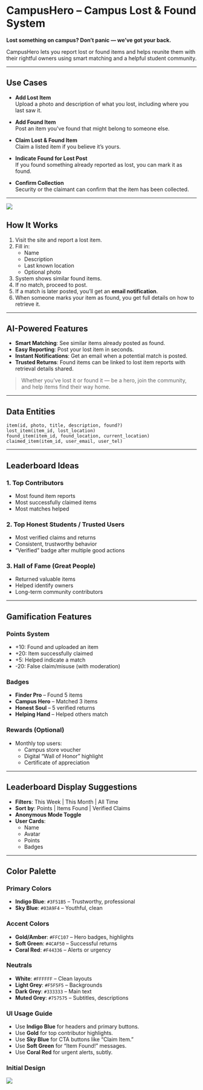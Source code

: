 
# CampusHero – Campus Lost & Found System

**Lost something on campus? Don’t panic — we’ve got your back.**

CampusHero lets you report lost or found items and helps reunite them with their rightful owners using smart matching and a helpful student community.

---

## Use Cases

- **Add Lost Item**  
  Upload a photo and description of what you lost, including where you last saw it.

- **Add Found Item**  
  Post an item you've found that might belong to someone else.

- **Claim Lost & Found Item**  
  Claim a listed item if you believe it’s yours.

- **Indicate Found for Lost Post**  
  If you found something already reported as lost, you can mark it as found.

- **Confirm Collection**  
  Security or the claimant can confirm that the item has been collected.

---
<img src="https://github.com/lethabomaepa11/campushero/blob/master/docs/CampusLost%26Found.drawio.png"/>

## How It Works

1. Visit the site and report a lost item.
2. Fill in:
   - Name
   - Description
   - Last known location
   - Optional photo
3. System shows similar found items.
4. If no match, proceed to post.
5. If a match is later posted, you’ll get an **email notification**.
6. When someone marks your item as found, you get full details on how to retrieve it.

---

## AI-Powered Features

- **Smart Matching**: See similar items already posted as found.
- **Easy Reporting**: Post your lost item in seconds.
- **Instant Notifications**: Get an email when a potential match is posted.
- **Trusted Returns**: Found items can be linked to lost item reports with retrieval details shared.

> Whether you’ve lost it or found it — be a hero, join the community, and help items find their way home.

---

## Data Entities

```text
item(id, photo, title, description, found?)
lost_item(item_id, lost_location)
found_item(item_id, found_location, current_location)
claimed_item(item_id, user_email, user_tel)
```

---

##  Leaderboard Ideas

### 1. **Top Contributors**
- Most found item reports
- Most successfully claimed items
- Most matches helped

### 2. **Top Honest Students / Trusted Users**
- Most verified claims and returns
- Consistent, trustworthy behavior
- “Verified” badge after multiple good actions

### 3. **Hall of Fame (Great People)**
- Returned valuable items
- Helped identify owners
- Long-term community contributors

---

##  Gamification Features

###  Points System
- +10: Found and uploaded an item  
- +20: Item successfully claimed  
- +5: Helped indicate a match  
- -20: False claim/misuse (with moderation)

###  Badges
- **Finder Pro** – Found 5 items  
- **Campus Hero** – Matched 3 items  
- **Honest Soul** – 5 verified returns  
- **Helping Hand** – Helped others match

###  Rewards (Optional)
- Monthly top users:
  - Campus store voucher
  - Digital “Wall of Honor” highlight
  - Certificate of appreciation

---

##  Leaderboard Display Suggestions

- **Filters**: This Week | This Month | All Time  
- **Sort by**: Points | Items Found | Verified Claims  
- **Anonymous Mode Toggle**  
- **User Cards**:
  - Name
  - Avatar
  - Points
  - Badges

---

##  Color Palette

### Primary Colors
- **Indigo Blue**: `#3F51B5` – Trustworthy, professional
- **Sky Blue**: `#03A9F4` – Youthful, clean

### Accent Colors
- **Gold/Amber**: `#FFC107` – Hero badges, highlights
- **Soft Green**: `#4CAF50` – Successful returns
- **Coral Red**: `#F44336` – Alerts or urgency

### Neutrals
- **White**: `#FFFFFF` – Clean layouts
- **Light Grey**: `#F5F5F5` – Backgrounds
- **Dark Grey**: `#333333` – Main text
- **Muted Grey**: `#757575` – Subtitles, descriptions


### UI Usage Guide
- Use **Indigo Blue** for headers and primary buttons.
- Use **Gold** for top contributor highlights.
- Use **Sky Blue** for CTA buttons like “Claim Item.”
- Use **Soft Green** for “Item Found!” messages.
- Use **Coral Red** for urgent alerts, subtly.

### Initial Design
<img src="https://github.com/lethabomaepa11/campushero/blob/master/docs/PeerLostAndFound.png"/>

